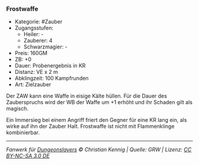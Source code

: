 ### Frostwaffe

- Kategorie: #Zauber
- Zugangsstufen:
  - Heiler: -
  - Zauberer: 4
  - Schwarzmagier: -
- Preis: 160GM
- ZB: +0
- Dauer: Probenergebnis in KR
- Distanz: VE x 2 m
- Abklingzeit: 100 Kampfrunden
- Art: Zielzauber



Der ZAW kann eine Waffe in eisige Kälte hüllen. Für die Dauer des Zauberspruchs wird der WB der Waffe um +1 erhöht und ihr Schaden gilt als magisch.

Ein Immersieg bei einem Angriff friert den Gegner für eine KR lang ein, als wirke auf ihn der Zauber Halt. Frostwaffe ist nicht mit Flammenklinge kombinierbar.

---

_Fanwerk für [Dungeonslayers](https://www.dungeonslayers.net/) © Christian Kennig | Quelle: GRW | Lizenz: [CC BY-NC-SA 3.0 DE](https://creativecommons.org/licenses/by-nc-sa/3.0/de/)_

